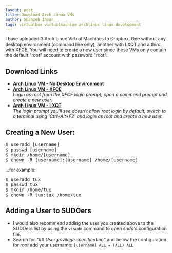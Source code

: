 ```yaml
---
layout: post
title: Download Arch Linux VMs
author: Shahzeb Ihsan
tags: virtualbox virtualmachine archlinux linux development
---
```


I have uploaded 3 Arch Linux Virtual Machines to Dropbox. One without any desktop environment (command line only), another with LXQT and a third with XFCE. You will need to create a new user since these VMs only contain the default "root" account with password "root".

Download Links
---
- **[Arch Linux VM - No Desktop Environment](https://dl.dropboxusercontent.com/u/102452388/schaazzz.archlinux.64.vm.no.desktop.7z)**  
- **[Arch Linux VM - XFCE](https://dl.dropboxusercontent.com/u/102452388/schaazzz.archlinux.64.vm.xfce.7z)**  
_Login as root from the XFCE login prompt, open a command prompt and create a new user._  
- **[Arch Linux VM - LXQT](https://dl.dropboxusercontent.com/u/102452388/schaazzz.archlinux.64.vm.lxqt.7z)**  
_The login prompt you'll see doesn't allow root login by default, switch to a terminal using 'Ctrl+Alt+F2' and login as root and create a new user._  

Creating a New User:
---

<pre>
$ useradd [username]
$ passwd [username]
$ mkdir /home/[username]
$ chown -R [username]:[username] /home/[username]
</pre>

...for example:

<pre>
$ useradd tux
$ passwd tux
$ mkdir /home/tux
$ chown -R tux:tux /home/tux
</pre>

Adding a User to SUDOers
---

- I would also recommend adding the user you created above to the SUDOers list by using the `visudo` command to open _sudo's_ configuration file.
- Search for _"## User privilege specification"_ and below the configuration for _root_ add your username: `[username] ALL = (ALL) ALL`
